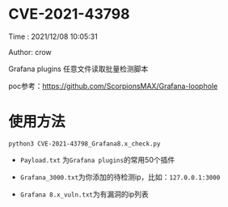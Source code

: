 

# CVE-2021-43798

Time : 2021/12/08 10:05:31

Author: crow

Grafana plugins 任意文件读取批量检测脚本

poc参考：https://github.com/ScorpionsMAX/Grafana-loophole

# 使用方法

`python3 CVE-2021-43798_Grafana8.x_check.py `

- `Payload.txt` 为`Grafana plugins`的常用50个插件

- `Grafana_3000.txt`为你添加的待检测ip，比如：`127.0.0.1:3000`

- `Grafana 8.x_vuln.txt`为有漏洞的ip列表

  